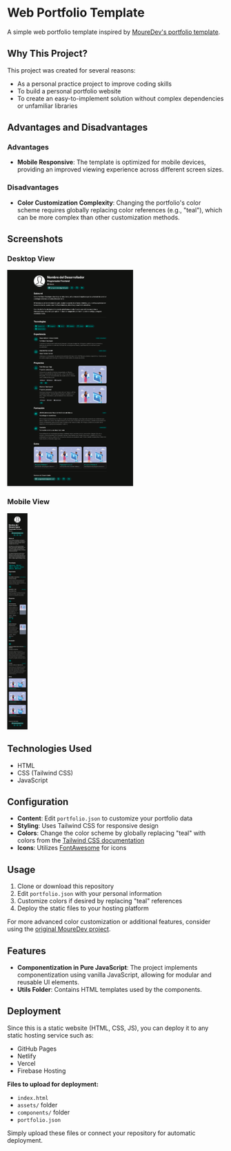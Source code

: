 # Web Portfolio Template

A simple web portfolio template inspired by [MoureDev's portfolio template](https://github.com/mouredev/portafolio-template).

## Why This Project?

This project was created for several reasons:
- As a personal practice project to improve coding skills
- To build a personal portfolio website
- To create an easy-to-implement solution without complex dependencies or unfamiliar libraries

## Advantages and Disadvantages

### Advantages
- **Mobile Responsive**: The template is optimized for mobile devices, providing an improved viewing experience across different screen sizes.

### Disadvantages
- **Color Customization Complexity**: Changing the portfolio's color scheme requires globally replacing color references (e.g., "teal"), which can be more complex than other customization methods.

## Screenshots

### Desktop View
<img src="web.png" alt="Desktop Screenshot" style="max-height: 500px;">

### Mobile View
<img src="mobile.png" alt="Mobile Screenshot" style="max-height: 500px;">



## Technologies Used

- HTML
- CSS (Tailwind CSS)
- JavaScript

## Configuration

- **Content**: Edit `portfolio.json` to customize your portfolio data
- **Styling**: Uses Tailwind CSS for responsive design
- **Colors**: Change the color scheme by globally replacing "teal" with colors from the [Tailwind CSS documentation](https://tailwindcss.com/docs/customizing-colors)
- **Icons**: Utilizes [FontAwesome](https://fontawesome.com/icons) for icons

## Usage

1. Clone or download this repository
2. Edit `portfolio.json` with your personal information
3. Customize colors if desired by replacing "teal" references
4. Deploy the static files to your hosting platform

For more advanced color customization or additional features, consider using the [original MoureDev project](https://github.com/mouredev/portafolio-template).

## Features

- **Componentization in Pure JavaScript**: The project implements componentization using vanilla JavaScript, allowing for modular and reusable UI elements.
- **Utils Folder**: Contains HTML templates used by the components.

## Deployment

Since this is a static website (HTML, CSS, JS), you can deploy it to any static hosting service such as:
- GitHub Pages
- Netlify
- Vercel
- Firebase Hosting

**Files to upload for deployment:**
- `index.html`
- `assets/` folder
- `components/` folder
- `portfolio.json`

Simply upload these files or connect your repository for automatic deployment.